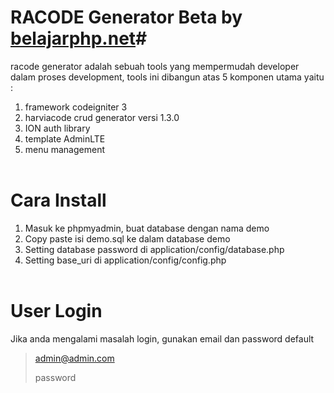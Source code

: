 # RACODE Generator Beta by [belajarphp.net](http://belajarphp.net)#
racode generator adalah sebuah tools yang mempermudah developer dalam proses development,
tools ini dibangun atas 5 komponen utama yaitu : <br>
1. framework codeigniter 3<br>
2. harviacode crud generator versi 1.3.0<br>
3. ION auth library<br>
4. template AdminLTE<br>
5. menu management<br><br>

# Cara Install
1. Masuk ke phpmyadmin, buat database dengan nama demo<br>
2. Copy paste isi demo.sql ke dalam database demo<br>
3. Setting database password di application/config/database.php<br>
4. Setting base_uri di application/config/config.php<br><br>

# User Login
Jika anda mengalami masalah login, gunakan email dan password default
> admin@admin.com
>
> password
